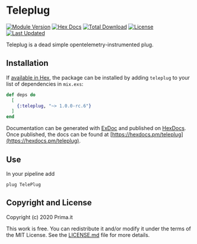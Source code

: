 # Teleplug
[![Module Version](https://img.shields.io/hexpm/v/teleplug.svg)](https://hex.pm/packages/teleplug)
[![Hex Docs](https://img.shields.io/badge/hex-docs-lightgreen.svg)](https://hexdocs.pm/teleplug/)
[![Total Download](https://img.shields.io/hexpm/dt/teleplug.svg)](https://hex.pm/packages/teleplug)
[![License](https://img.shields.io/hexpm/l/teleplug.svg)](https://github.com/primait/teleplug/blob/master/LICENSE.md)
[![Last Updated](https://img.shields.io/github/last-commit/primait/teleplug.svg)](https://github.com/primait/teleplug/commits/master)

Teleplug is a dead simple opentelemetry-instrumented plug.

## Installation

If [available in Hex](https://hex.pm/docs/publish), the package can be installed
by adding `teleplug` to your list of dependencies in `mix.exs`:

```elixir
def deps do
  [
    {:teleplug, "~> 1.0.0-rc.6"}
  ]
end
```

Documentation can be generated with [ExDoc](https://github.com/elixir-lang/ex_doc)
and published on [HexDocs](https://hexdocs.pm). Once published, the docs can
be found at [https://hexdocs.pm/teleplug](https://hexdocs.pm/teleplug).


## Use 

In your pipeline add 

```
plug TelePlug
```

## Copyright and License

Copyright (c) 2020 Prima.it

This work is free. You can redistribute it and/or modify it under the
terms of the MIT License. See the [LICENSE.md](./LICENSE.md) file for more details.


